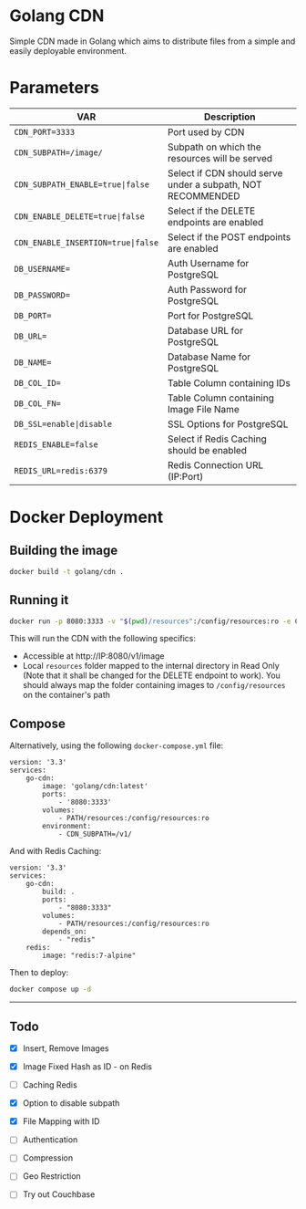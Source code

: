 # Golang CDN
Simple CDN made in Golang which aims to distribute files from a simple and easily deployable environment.

# Parameters
| VAR | Description |
|---|---|
| `CDN_PORT=3333` | Port used by CDN |  
| `CDN_SUBPATH=/image/` | Subpath on which the resources will be served |  
| `CDN_SUBPATH_ENABLE=true\|false` | Select if CDN should serve under a subpath, NOT RECOMMENDED |  
| `CDN_ENABLE_DELETE=true\|false` | Select if the DELETE endpoints are enabled |  
| `CDN_ENABLE_INSERTION=true\|false` | Select if the POST endpoints are enabled |  
| `DB_USERNAME=`| Auth Username for PostgreSQL |  
| `DB_PASSWORD=` | Auth Password for PostgreSQL |  
| `DB_PORT=` | Port for PostgreSQL |  
| `DB_URL=` | Database URL for PostgreSQL |  
| `DB_NAME=` | Database Name for PostgreSQL |  
| `DB_COL_ID=` | Table Column containing IDs |  
| `DB_COL_FN=` | Table Column containing Image File Name |  
| `DB_SSL=enable\|disable` | SSL Options for PostgreSQL |  
| `REDIS_ENABLE=false` | Select if Redis Caching should be enabled |  
| `REDIS_URL=redis:6379` | Redis Connection URL (IP:Port) |  


# Docker Deployment
## Building the image
```bash
docker build -t golang/cdn .
```

## Running it
```bash
docker run -p 8080:3333 -v "$(pwd)/resources":/config/resources:ro -e CDN_SUBPATH=/v1/ golang/cdn:latest
```
This will run the CDN with the following specifics:
- Accessible at http://IP:8080/v1/image
- Local `resources` folder mapped to the internal directory in Read Only (Note that it shall be changed for the DELETE endpoint to work). You should always map the folder containing images to `/config/resources` on the container's path


## Compose
Alternatively, using the following `docker-compose.yml` file:
```docker
version: '3.3'
services:
    go-cdn:
        image: 'golang/cdn:latest'
        ports:
            - '8080:3333'
        volumes:
            - PATH/resources:/config/resources:ro
        environment:
            - CDN_SUBPATH=/v1/
```

And with Redis Caching:
```docker
version: '3.3'
services:
    go-cdn:
        build: .
        ports:
            - "8080:3333"
        volumes:
            - PATH/resources:/config/resources:ro
        depends_on:
            - "redis"
    redis:
        image: "redis:7-alpine"
```
Then to deploy:
```bash
docker compose up -d
```

---

## Todo
- [x] Insert, Remove Images
- [x] Image Fixed Hash as ID - on Redis
- [ ] Caching Redis
- [x] Option to disable subpath
- [x] File Mapping with ID
- [ ] Authentication
- [ ] Compression
- [ ] Geo Restriction
- [ ] Try out Couchbase

